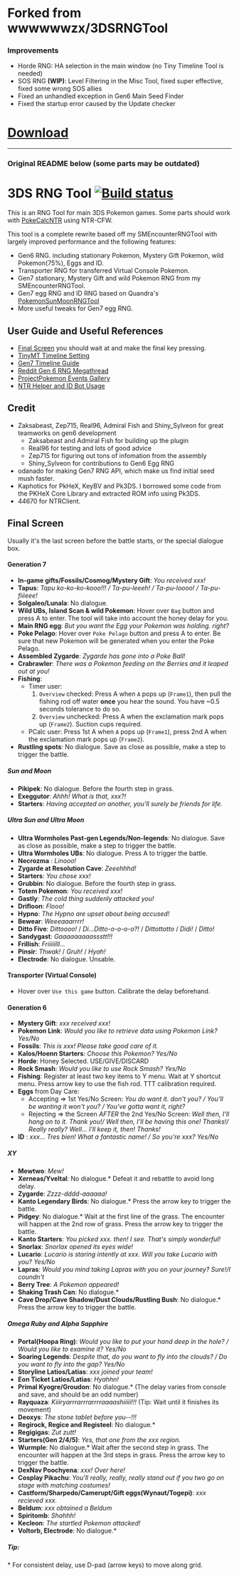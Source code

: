 # Forked from wwwwwwzx/3DSRNGTool

### Improvements

- Horde RNG: HA selection in the main window (no Tiny Timeline Tool is needed)
- SOS RNG **(WIP)**: Level Filtering in the Misc Tool, fixed super effective, fixed some wrong SOS allies
- Fixed an unhandled exception in Gen6 Main Seed Finder
- Fixed the startup error caused by the Update checker

# [Download](https://ci.appveyor.com/project/Bambo-Rambo/3dsrngtool/build/artifacts)
---

### Original README below (some parts may be outdated)

# 3DS RNG Tool [![Build status](https://ci.appveyor.com/api/projects/status/p58tu8nai3cqexuq/branch/master?svg=true)](https://ci.appveyor.com/project/wwwwwwzx/3dsrngtool/branch/master)

This is an RNG Tool for main 3DS Pokemon games. Some parts should work with [PokeCalcNTR](https://gbatemp.net/threads/pokecalcntr-for-gen-6-the-rng-tool-suite-for-the-3ds.473221/) using NTR-CFW.

This tool is a complete rewrite based off my SMEncounterRNGTool with largely improved performance and the following features:
- Gen6 RNG. including stationary Pokemon, Mystery Gift Pokemon, wild Pokemon(75%), Eggs and ID.
- Transporter RNG for transferred Virtual Console Pokemon.
- Gen7 stationary, Mystery Gift and wild Pokemon RNG from my SMEncounterRNGTool.
- Gen7 egg RNG and ID RNG based on Quandra's [PokemonSunMoonRNGTool](https://github.com/Quandra/PokemonSunMoonRNGTool) 
- More useful tweaks for Gen7 egg RNG.

## User Guide and Useful References

- [Final Screen](#final-screen) you should wait at and make the final key pressing.
- [TinyMT Timeline Setting](https://github.com/wwwwwwzx/3DSRNGTool/wiki/TinyMT-Timeline-Spec-Sheet)
- [Gen7 Timeline Guide](https://github.com/wwwwwwzx/3DSRNGTool/wiki/Gen7-Timeline-Calibration-(PokeCalcNTR-Only))
- [Reddit Gen 6 RNG Megathread](https://www.reddit.com/r/pokemonrng/comments/6fhnb8/gen_6_rng_megathread/)
- [ProjectPokemon Events Gallery](https://github.com/projectpokemon/EventsGallery)
- [NTR Helper and ID Bot Usage](https://github.com/wwwwwwzx/3DSRNGTool/wiki/NTR-Helper-Usage)

## Credit

- Zaksabeast, Zep715, Real96, Admiral Fish and Shiny_Sylveon for great teamworks on gen6 development  
   - Zaksabeast and Admiral Fish for building up the plugin
   - Real96 for testing and lots of good advice
   - Zep715 for figuring out tons of infomation from the assembly
   - Shiny_Sylveon for contributions to Gen6 Egg RNG
- odanado for making Gen7 RNG API, which make us find initial seed mush faster.
- Kaphotics for PkHeX, KeyBV and Pk3DS. I borrowed some code from the PKHeX Core Library and extracted ROM info using Pk3DS.
- 44670 for NTRClient.

## Final Screen

Usually it's the last screen before the battle starts, or the special dialogue box.


#### Generation 7

- __In-game gifts/Fossils/Cosmog/Mystery Gift__: _You received xxx!_
- __Tapus__: _Tapu ko-ko-ko-kooo!!! / Ta-pu-leeeh! / Ta-pu-loooo! / Ta-pu-fiiieee!_
- __Solgaleo/Lunala__: No dialogue.
- __Wild UBs, Island Scan & wild Pokemon__: Hover over `Bag` button and press A to enter. The tool will take into account the honey delay for you.
- __Main RNG egg__: _But you want the Egg your Pokemon was holding. right?_
- __Poke Pelago__: Hover over `Poke Pelago` button and press A to enter. Be sure that new Pokemon will be generated when you enter the Poke Pelago.
- __Assembled Zygarde__: _Zygarde has gone into a Poke Ball!_
- __Crabrawler__: _There was a Pokemon feeding on the Berries and it leaped out at you!_
- __Fishing__: 
   - Timer user:   
     1. `Overview` checked: Press A when `A` pops up (`Frame1`), then pull the fishing rod off water __once__ you hear the sound. You have ~0.5 seconds tolerance to do so.   
     2. `Overview` unchecked: Press A when the exclamation mark pops up (`Frame2`). Suction cups required.
   - PCalc user: Press 1st A when `A` pops up (`Frame1`), press 2nd A when the exclamation mark pops up (`Frame2`).
- __Rustling spots__: No dialogue. Save as close as possible, make a step to trigger the battle.

##### Sun and Moon
- __Pikipek__: No dialogue. Before the fourth step in grass.
- __Exeggutor__: _Ahhh! What is that, xxx?!_
- __Starters__: _Having accepted on another, you'll surely be friends for life._

##### Ultra Sun and Ultra Moon
- __Ultra Wormholes Past-gen Legends/Non-legends__: No dialogue. Save as close as possible, make a step to trigger the battle.
- __Ultra Wormholes UBs__: No dialogue. Press A to trigger the battle.
- __Necrozma__ : _Linooo!_
- __Zygarde at Resolution Cave__: _Zeeehhhd!_
- __Starters__: _You chose xxx!_
- __Grubbin__: No dialogue. Before the fourth step in grass.
- __Totem Pokemon__: _You received xxx!_
- __Gastly__: _The cold thing suddenly attacked you!_
- __Drifloon__: _Flooo!_
- __Hypno__: _The Hypno are upset about being accused!_
- __Bewear__: _Weeeaaarrrr!_
- __Ditto Five__: _Dittoooo!_ / _Di...Ditto-o-o-o-o?!_ / _Dittottotto_ / _Didi!_ / _Ditto!_
- __Sandygast__: _Gaaaaaaaaassstt!!!_
- __Frillish__: _Friiiiilll..._
- __Pinsir__: _Thwak!_ / _Gruh!_ / _Hyah!_
- __Electrode__: No dialogue. Unsable.

#### Transporter (Virtual Console)

- Hover over `Use this game` button. Calibrate the delay beforehand.

#### Generation 6

- __Mystery Gift__: _xxx received xxx!_
- __Pokemon Link__: _Would you like to retrieve data using Pokemon Link? Yes/No_
- __Fossils__: _This is xxx! Please take good care of it._
- __Kalos/Hoenn Starters__: _Choose this Pokemon? Yes/No_
- __Horde__: Honey Selected. USE/GIVE/DISCARD
- __Rock Smash__: _Would you like to use Rock Smash? Yes/No_
- __Fishing__: Register at least two key items to Y menu. Wait at Y shortcut menu. Press arrow key to use the fish rod. TTT calibration required.
- __Eggs__ from Day Care:
   - Accepting => 1st Yes/No Screen: _You do want it. don't you? / You'll be wanting it won't you? / You've gotta want it, right?_
   - Rejecting => the Screen _AFTER_ the 2nd Yes/No Screen: _Well then, I'll hang on to it. Thank you!/ Well then, I'll be having this one! Thanks!/ Really really? Well... I'll keep it, then! Thanks!_
- __ID__ : _xxx... Tres bien! What a fantastic name! / So you're xxx? Yes/No_

##### XY
- __Mewtwo__: _Mew!_
- __Xerneas/Yveltal__: No dialogue.\* Defeat it and rebattle to avoid long delay.
- __Zygarde__: _Zzzz-dddd-aaaaaa!_
- __Kanto Legendary Birds__: No dialogue.\* Press the arrow key to trigger the battle.
- __Pidgey__: No dialogue.\* Wait at the first line of the grass. The encounter will happen at the 2nd row of grass. Press the arrow key to trigger the battle.
- __Kanto Starters__: _You picked xxx. then! I see. That's simply wonderful!_
- __Snorlax__: _Snorlax opened its eyes wide!_
- __Lucario__: _Lucario is staring intently at xxx. Will you take Lucario with you? Yes/No_
- __Lapras__: _Would you mind taking Lapras with you on your journey? Sure!/I coundn't_
- __Berry Tree__: _A Pokemon appeared!_
- __Shaking Trash Can__: No dialogue.\*
- __Cave Drop/Cave Shadow/Dust Clouds/Rustling Bush__: No dialogue.\* Press the arrow key to trigger the battle.

##### Omega Ruby and Alpha Sapphire
- __Portal(Hoopa Ring)__: _Would you like to put your hand deep in the hole? / Would you like to examine it? Yes/No_
- __Soaring Legends__: _Despite that, do you want to fly into the clouds? / Do you want to fly into the gap? Yes/No_
- __Storyline Latios/Latias__: _xxx joined your team!_
- __Eon Ticket Latios/Latias__: _Hyahhn!_
- __Primal Kyogre/Groudon__: No dialogue.\*  (The delay varies from console and save, and should be an odd number)
- __Rayquaza__: _Kiiiryarrrarrrarrrraaaashiiiii!!!_ (Tip: Wait until it finishes its movement)
- __Deoxys__: _The stone tablet before you--!!!_
- __Regirock, Regice and Registeel__: No dialogue.\*
- __Regigigas__: _Zut zutt!_
- __Starters(Gen 2/4/5)__: _Yes, that one from the xxx region._
- __Wurmple__: No dialogue.\* Wait after the second step in grass. The encounter will happen at the 3rd steps in grass. Press the arrow key to trigger the battle.
- __DexNav Poochyena__: _xxx! Over here!_
- __Cosplay Pikachu__: _You'll really, really, really stand out if you two go on stage with matching costumes!_
- __Castform/Sharpedo/Camerupt/Gift eggs(Wynaut/Togepi)__: _xxx recieved xxx._
- __Beldum__: _xxx obtained a Beldum_
- __Spiritomb__: _Shahhh!_
- __Kecleon__: _The startled Pokemon attacked!_
- __Voltorb, Electrode__: No dialogue.\*

##### Tip: 
 \* For consistent delay, use D-pad (arrow keys) to move along grid.  
